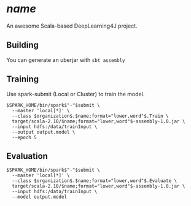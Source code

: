 # $name$

An awesome Scala-based DeepLearning4J project.

## Building

You can generate an uberjar with `sbt assembly`

## Training

Use spark-submit (Local or Cluster) to train the model.

    $SPARK_HOME/bin/spark$"-"$submit \
      --master 'local[*]' \
      --class $organization$.$name;format="lower,word"$.Train \
      target/scala-2.10/$name;format="lower,word"$-assembly-1.0.jar \
      --input hdfs:/data/trainInput \ 
      --output output.model \ 
      --epoch 5

## Evaluation

    $SPARK_HOME/bin/spark$"-"$submit \
      --master 'local[*]' \
      --class $organization$.$name;format="lower,word"$.Evaluate \
      target/scala-2.10/$name;format="lower,word"$-assembly-1.0.jar \
      --input hdfs:/data/trainInput \ 
      --model output.model